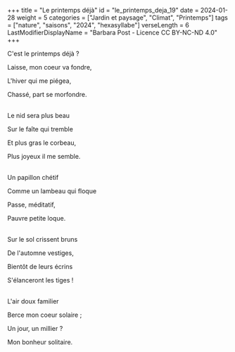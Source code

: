 +++
title = "Le printemps déjà"
id = "le_printemps_deja_19"
date = 2024-01-28
weight = 5
categories = ["Jardin et paysage", "Climat", "Printemps"]
tags = ["nature", "saisons", "2024", "hexasyllabe"]
verseLength = 6
LastModifierDisplayName = "Barbara Post - Licence CC BY-NC-ND 4.0"
+++

C'est le printemps déjà ?

Laisse, mon coeur va fondre,

L'hiver qui me piégea,

Chassé, part se morfondre.

 \
Le nid sera plus beau

Sur le faîte qui tremble

Et plus gras le corbeau,

Plus joyeux il me semble.

 \
Un papillon chétif

Comme un lambeau qui floque

Passe, méditatif,

Pauvre petite loque.

 \
Sur le sol crissent bruns

De l'automne vestiges,

Bientôt de leurs écrins

S'élanceront les tiges !

 \
L'air doux familier

Berce mon coeur solaire ;

Un jour, un millier ?

Mon bonheur solitaire.
